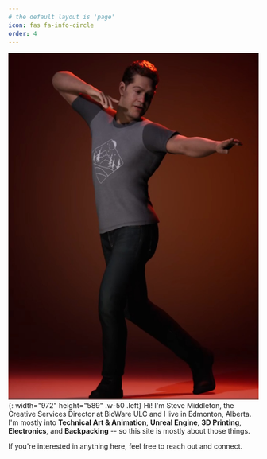 ```yaml
---
# the default layout is 'page'
icon: fas fa-info-circle
order: 4
---
```


![Meta Steve](/assets/img/MetaSteve3.jpg){: width="972" height="589" .w-50 .left}
Hi!  I'm Steve Middleton, the Creative Services Director at BioWare ULC and I live in Edmonton, Alberta.  I'm mostly into **Technical Art & Animation**, **Unreal Engine**, **3D Printing**, **Electronics**, and **Backpacking** -- so this site is mostly about those things. 

If you're interested in anything here, feel free to reach out and connect.

